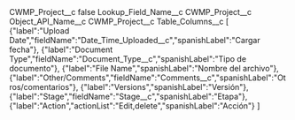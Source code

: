 <?xml version="1.0" encoding="UTF-8"?>
<CustomMetadata xmlns="http://soap.sforce.com/2006/04/metadata" xmlns:xsi="http://www.w3.org/2001/XMLSchema-instance" xmlns:xsd="http://www.w3.org/2001/XMLSchema">
    <label>CWMP_Project__c</label>
    <protected>false</protected>
    <values>
        <field>Lookup_Field_Name__c</field>
        <value xsi:type="xsd:string">CWMP_Project__c</value>
    </values>
    <values>
        <field>Object_API_Name__c</field>
        <value xsi:type="xsd:string">CWMP_Project__c</value>
    </values>
    <values>
        <field>Table_Columns__c</field>
        <value xsi:type="xsd:string">[
{&quot;label&quot;:&quot;Upload Date&quot;,&quot;fieldName&quot;:&quot;Date_Time_Uploaded__c&quot;,&quot;spanishLabel&quot;:&quot;Cargar fecha&quot;},
{&quot;label&quot;:&quot;Document Type&quot;,&quot;fieldName&quot;:&quot;Document_Type__c&quot;,&quot;spanishLabel&quot;:&quot;Tipo de documento&quot;},
{&quot;label&quot;:&quot;File Name&quot;,&quot;spanishLabel&quot;:&quot;Nombre del archivo&quot;},
{&quot;label&quot;:&quot;Other/Comments&quot;,&quot;fieldName&quot;:&quot;Comments__c&quot;,&quot;spanishLabel&quot;:&quot;Otros/comentarios&quot;},
{&quot;label&quot;:&quot;Versions&quot;,&quot;spanishLabel&quot;:&quot;Versión&quot;},
{&quot;label&quot;:&quot;Stage&quot;,&quot;fieldName&quot;:&quot;Stage__c&quot;,&quot;spanishLabel&quot;:&quot;Etapa&quot;},
{&quot;label&quot;:&quot;Action&quot;,&quot;actionList&quot;:&quot;Edit,delete&quot;,&quot;spanishLabel&quot;:&quot;Acción&quot;}
]</value>
    </values>
</CustomMetadata>
